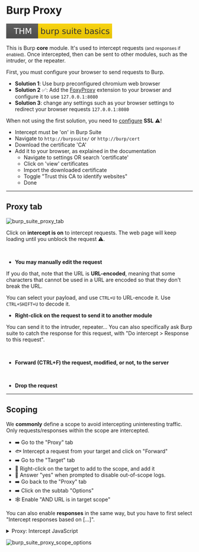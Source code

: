 # Burp Proxy

[![burpsuitebasics](../../../../../../_badges/thm/burpsuitebasics.svg)](https://tryhackme.com/room/burpsuitebasics)

<div class="row row-cols-lg-2"><div>

This is Burp **core** module. It's used to intercept requests <small>(and responses if enabled)</small>. Once intercepted, then can be sent to other modules, such as the intruder, or the repeater. 

First, you must configure your browser to send requests to Burp.

* **Solution 1**: Use burp preconfigured chromium web browser
* **Solution 2** ✅: Add the [FoxyProxy](/cybersecurity/red-team/tools/utilities/proxies/foxyproxy.md) extension to your browser and configure it to use `127.0.0.1:8080`
* **Solution 3**: change any settings such as your browser settings to redirect your browser requests `127.0.0.1:8080`
</div><div>

When not using the first solution, you need to [configure](https://portswigger.net/burp/documentation/desktop/external-browser-config/certificate) **SSL** ⚠️! 

* Intercept must be 'on' in Burp Suite
* Navigate to `http://burpsuite/` or `http://burp/cert`
* Download the certificate 'CA'
* Add it to your browser, as explained in the documentation
  * Navigate to settings OR search 'certificate'
  * Click on 'view' certificates
  * Import the downloaded certificate
  * Toggle "Trust this CA to identify websites"
  * Done
</div></div>

<hr class="sep-both">

## Proxy tab

<div class="row row-cols-lg-2"><div>

![burp_suite_proxy_tab](../../_images/burp_suite_proxy_tab.png)

Click on **intercept is on** to intercept requests. The web page will keep loading until you unblock the request ⚠️.

<br>

* **You may manually edit the request**

If you do that, note that the URL is **URL-encoded**, meaning that some characters that cannot be used in a URL are encoded so that they don't break the URL.

You can select your payload, and use `CTRL+U` to URL-encode it. Use `CTRL+SHIFT+U` to decode it.
</div><div>

* **Right-click on the request to send it to another module**

You can send it to the intruder, repeater... You can also specifically ask Burp suite to catch the response for this request, with "Do intercept > Response to this request".

<br>

* **Forward (CTRL+F) the request, modified, or not, to the server**

<br>

* **Drop the request** 
</div></div>

<hr class="sep-both">

## Scoping

<div class="row row-cols-lg-2"><div>

We **commonly** define a scope to avoid intercepting uninteresting traffic. Only requests/responses within the scope are intercepted.

* ➡️ Go to the "Proxy" tab
* 🐟 Intercept a request from your target and click on "Forward"
* ➡️ Go to the "Target" tab
* 🎣 Right-click on the target to add to the scope, and add it
* 🫧 Answer "yes" when prompted to disable out-of-scope logs.
* ➡️ Go back to the "Proxy" tab
* ➡️ Click on the subtab "Options"
* 🕸️ Enable "AND URL is in target scope"

You can also enable **responses** in the same way, but you have to first select "Intercept responses based on [...]".

<details class="details-n">
<summary>Proxy: Intercept JavaScript</summary>

You may want to intercept a JavaScript file to edit the code before sending it to the browser. They are not caught by default.

* In Intercept Client Requests, edit and remove `^js$` from the list of filtered extensions.
* Clear your browser cache
* Do the request loading the JavaScript you want to intercept again
</details>
</div><div>

![burp_suite_proxy_scope_options](../../_images/burp_suite_proxy_scope_options.png)
</div></div>